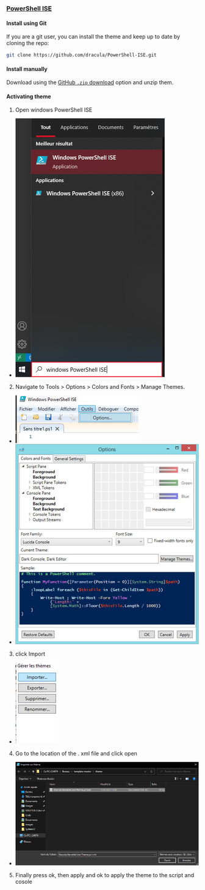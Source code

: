 ### [PowerShell ISE](https://learn.microsoft.com/en-us/powershell/scripting/windows-powershell/ise/introducing-the-windows-powershell-ise?view=powershell-7.4)

#### Install using Git

If you are a git user, you can install the theme and keep up to date by cloning the repo:

```bash
git clone https://github.com/dracula/PowerShell-ISE.git
```

#### Install manually

Download using the [GitHub `.zip` download](https://github.com/dracula/PowerShell-ISE/archive/master.zip) option and unzip them.

#### Activating theme

1. Open windows PowerShell ISE
- ![Screenshot](./images/01-Open_ISE.png)
2. Navigate to Tools > Options > Colors and Fonts > Manage Themes.
- ![Screenshot](./images/02-Tools_Options.png)
- ![Screenshot](./images/03-Colors_Fonts.png)
3. click Import
- ![Screenshot](./images/04-Import.png)
4. Go to the location of the . xml file and click open
- ![Screenshot](./images/05-Select_File.png)
5. Finally press ok, then apply and ok to apply the theme to the script and cosole